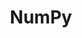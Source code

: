 ---
codehost: https://github.com/https://github.com/numpy/numpy
logohandle: numpy
sort: numpy
title: NumPy
website: https://www.numpy.org/
wikipedia: https://en.wikipedia.org/wiki/NumPy
---